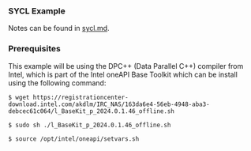 ### SYCL Example
Notes can be found in [sycl.md](../../notes/sycl.md).

### Prerequisites
This example will be using the DPC++ (Data Parallel C++) compiler from Intel,
which is part of the Intel oneAPI Base Toolkit which can be install using the
following command:
```console
$ wget https://registrationcenter-download.intel.com/akdlm/IRC_NAS/163da6e4-56eb-4948-aba3-debcec61c064/l_BaseKit_p_2024.0.1.46_offline.sh

$ sudo sh ./l_BaseKit_p_2024.0.1.46_offline.sh
```

```console
$ source /opt/intel/oneapi/setvars.sh
```

